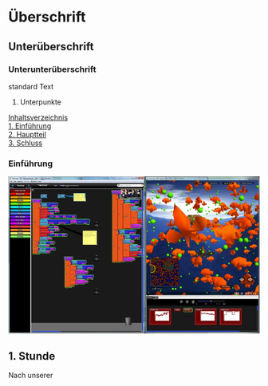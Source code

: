 # Überschrift
## Unterüberschrift
### Unterunterüberschrift
standard Text
1. Unterpunkte

[Inhaltsverzeichnis](#0)  
[1. Einführung](#1)  
[2. Hauptteil](#2)  
[3. Schluss](#3)  

### Einführung<a name="1"></a>

![bsp starlogtng](images/starlogotng_bsp.jpg "Screenshot von StarLogoTNG")


## 1. Stunde

Nach unserer 
